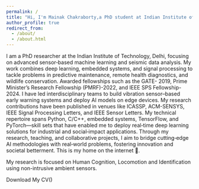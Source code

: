 ```yaml
---
permalink: /
title: "Hi, I'm Mainak Chakraborty,a PhD student at Indian Institute of Technology(IIT), Delhi."
author_profile: true
redirect_from: 
  - /about/
  - /about.html
---
```


I am a PhD researcher at the Indian Institute of Technology, Delhi, focusing on advanced sensor‑based machine learning and seismic data analysis. My work combines deep learning, embedded systems, and signal processing to tackle problems in predictive maintenance, remote health diagnostics, and wildlife conservation. Awarded fellowships such as the GATE- 2019, Prime Minister’s Research Fellowship (PMRF)-2022, and IEEE SPS Fellowship-2024. I have led interdisciplinary teams to build vibration sensor–based early warning systems and deploy AI models on edge devices. My research contributions have been published in venues like ICASSP, ACM-SENSYS, IEEE Signal Processing Letters, and IEEE Sensor Letters. My technical repertoire spans Python, C/C++, embedded systems, TensorFlow, and PyTorch—skill sets that have enabled me to deploy real‑time deep learning solutions for industrial and social‑impact applications. Through my research, teaching, and collaborative projects, I aim to bridge cutting‑edge AI methodologies with real‑world problems, fostering innovation and societal betterment. This is my home on the internet 🚀.

My research is focused on Human Cognition, Locomotion and Identification using non-intrusive ambient sensors.

Download My CV()